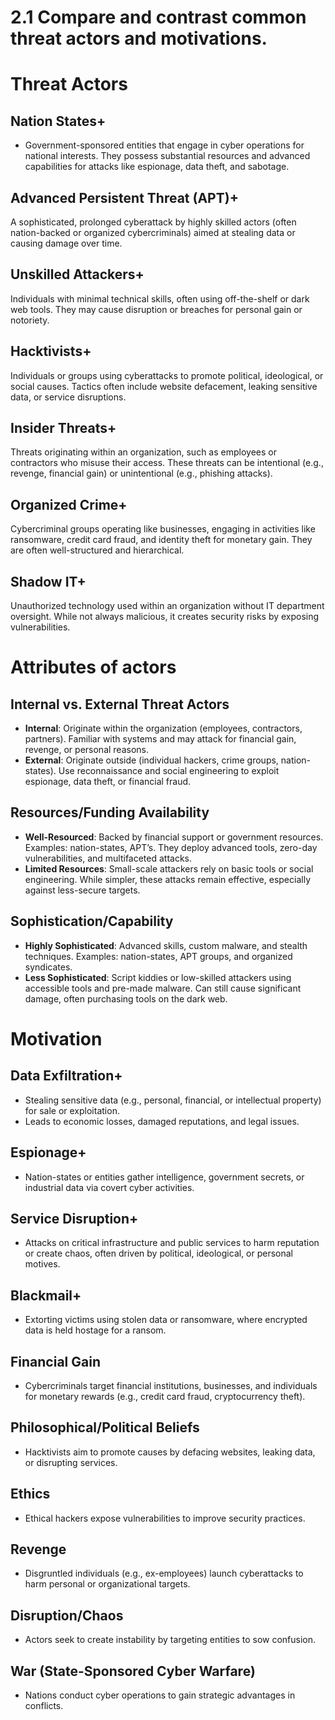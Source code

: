 # 2.1 Compare and contrast common threat actors and motivations.

# Threat Actors

## **Nation States+**

- Government-sponsored entities that engage in cyber operations for national interests. They possess substantial resources and advanced capabilities for attacks like espionage, data theft, and sabotage.

## **Advanced Persistent Threat (APT)+**

 A sophisticated, prolonged cyberattack by highly skilled actors (often nation-backed or organized cybercriminals) aimed at stealing data or causing damage over time.

## **Unskilled Attackers+**

 Individuals with minimal technical skills, often using off-the-shelf or dark web tools. They may cause disruption or breaches for personal gain or notoriety.

## **Hacktivists+**

 Individuals or groups using cyberattacks to promote political, ideological, or social causes. Tactics often include website defacement, leaking sensitive data, or service disruptions.

## **Insider Threats+**

 Threats originating within an organization, such as employees or contractors who misuse their access. These threats can be intentional (e.g., revenge, financial gain) or unintentional (e.g., phishing attacks).

## **Organized Crime+**

Cybercriminal groups operating like businesses, engaging in activities like ransomware, credit card fraud, and identity theft for monetary gain. They are often well-structured and hierarchical.

## **Shadow IT+**

 Unauthorized technology used within an organization without IT department oversight. While not always malicious, it creates security risks by exposing vulnerabilities.

# Attributes of actors

## Internal vs. External Threat Actors

- **Internal**: Originate within the organization (employees, contractors, partners). Familiar with systems and may attack for financial gain, revenge, or personal reasons.
- **External**: Originate outside (individual hackers, crime groups, nation-states). Use reconnaissance and social engineering to exploit espionage, data theft, or financial fraud.

## Resources/Funding Availability

- **Well-Resourced**: Backed by financial support or government resources. Examples: nation-states, APT’s. They deploy advanced tools, zero-day vulnerabilities, and multifaceted attacks.
- **Limited Resources**: Small-scale attackers rely on basic tools or social engineering. While simpler, these attacks remain effective, especially against less-secure targets.

## Sophistication/Capability

- **Highly Sophisticated**: Advanced skills, custom malware, and stealth techniques. Examples: nation-states, APT groups, and organized syndicates.
- **Less Sophisticated**: Script kiddies or low-skilled attackers using accessible tools and pre-made malware. Can still cause significant damage, often purchasing tools on the dark web.

# Motivation

## **Data Exfiltration+**

- Stealing sensitive data (e.g., personal, financial, or intellectual property) for sale or exploitation.
- Leads to economic losses, damaged reputations, and legal issues.

## **Espionage+**

- Nation-states or entities gather intelligence, government secrets, or industrial data via covert cyber activities.

## **Service Disruption+**

- Attacks on critical infrastructure and public services to harm reputation or create chaos, often driven by political, ideological, or personal motives.

## **Blackmail+**

- Extorting victims using stolen data or ransomware, where encrypted data is held hostage for a ransom.

## **Financial Gain**

- Cybercriminals target financial institutions, businesses, and individuals for monetary rewards (e.g., credit card fraud, cryptocurrency theft).

## **Philosophical/Political Beliefs**

- Hacktivists aim to promote causes by defacing websites, leaking data, or disrupting services.

## **Ethics**

- Ethical hackers expose vulnerabilities to improve security practices.

## **Revenge**

- Disgruntled individuals (e.g., ex-employees) launch cyberattacks to harm personal or organizational targets.

## **Disruption/Chaos**

- Actors seek to create instability by targeting entities to sow confusion.

## **War (State-Sponsored Cyber Warfare)**

- Nations conduct cyber operations to gain strategic advantages in conflicts.